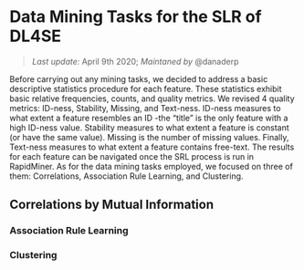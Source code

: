 # Data Mining Tasks for the SLR of DL4SE

> *Last update:* April 9th 2020; *Maintaned by* @danaderp

Before carrying out any mining tasks, we decided to address a basic descriptive statistics procedure for each feature. These statistics exhibit basic relative frequencies, counts, and quality metrics. We revised 4 quality metrics: ID-ness, Stability, Missing, and Text-ness. ID-ness measures to what extent a feature resembles an ID -the “title” is the only feature with a high ID-ness value. Stability measures to what extent a feature is constant (or have the same value). Missing is the number of missing values. Finally, Text-ness measures to what extent a feature contains free-text. The results for each feature can be navigated once the SRL process is run in RapidMiner. As for the data mining tasks employed, we focused on three of them: Correlations, Association Rule Learning, and Clustering.

## Correlations by Mutual Information

### Association Rule Learning

### Clustering
